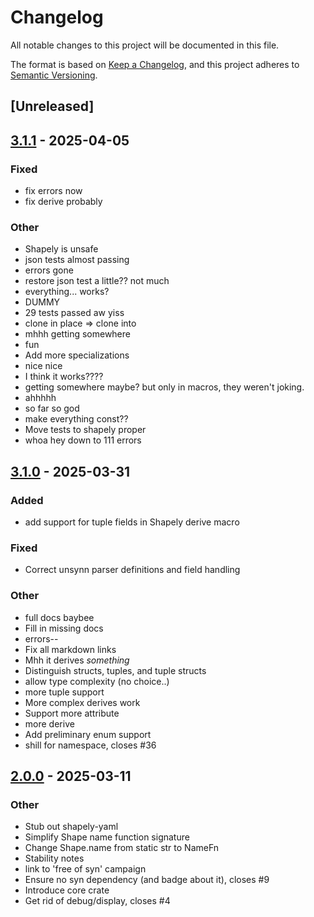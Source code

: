 # Changelog

All notable changes to this project will be documented in this file.

The format is based on [Keep a Changelog](https://keepachangelog.com/en/1.0.0/),
and this project adheres to [Semantic Versioning](https://semver.org/spec/v2.0.0.html).

## [Unreleased]

## [3.1.1](https://github.com/shapely-rs/shapely/compare/shapely-derive-v3.1.0...shapely-derive-v3.1.1) - 2025-04-05

### Fixed

- fix errors now
- fix derive probably

### Other

- Shapely is unsafe
- json tests almost passing
- errors gone
- restore json test a little?? not much
- everything... works?
- DUMMY
- 29 tests passed aw yiss
- clone in place => clone into
- mhhh getting somewhere
- fun
- Add more specializations
- nice nice
- I think it works????
- getting somewhere maybe? but only in macros, they weren't joking.
- ahhhhh
- so far so god
- make everything const??
- Move tests to shapely proper
- whoa hey down to 111 errors

## [3.1.0](https://github.com/shapely-rs/shapely/compare/shapely-derive-v3.0.0...shapely-derive-v3.1.0) - 2025-03-31

### Added

- add support for tuple fields in Shapely derive macro

### Fixed

- Correct unsynn parser definitions and field handling

### Other

- full docs baybee
- Fill in missing docs
- errors--
- Fix all markdown links
- Mhh it derives _something_
- Distinguish structs, tuples, and tuple structs
- allow type complexity (no choice..)
- more tuple support
- More complex derives work
- Support more attribute
- more derive
- Add preliminary enum support
- shill for namespace, closes #36

## [2.0.0](https://github.com/shapely-rs/shapely/compare/shapely-derive-v1.0.0...shapely-derive-v2.0.0) - 2025-03-11

### Other

- Stub out shapely-yaml
- Simplify Shape name function signature
- Change Shape.name from static str to NameFn
- Stability notes
- link to 'free of syn' campaign
- Ensure no syn dependency (and badge about it), closes #9
- Introduce core crate
- Get rid of debug/display, closes #4
